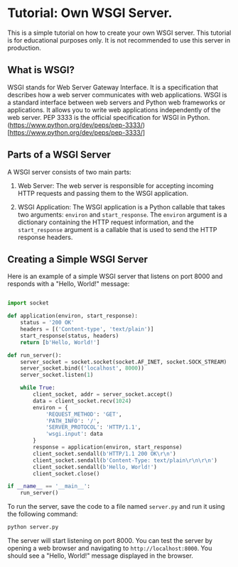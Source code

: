 # Tutorial: Own WSGI Server.

This is a simple tutorial on how to create your own WSGI server. This tutorial is for educational purposes only. It is not recommended to use this server in production.

## What is WSGI?

WSGI stands for Web Server Gateway Interface. It is a specification that describes how a web server communicates with web applications. WSGI is a standard interface between web servers and Python web frameworks or applications. It allows you to write web applications independently of the web server.
PEP 3333 is the official specification for WSGI in Python. (https://www.python.org/dev/peps/pep-3333/)[https://www.python.org/dev/peps/pep-3333/]

## Parts of a WSGI Server

A WSGI server consists of two main parts:

1. Web Server: The web server is responsible for accepting incoming HTTP requests and passing them to the WSGI application.

2. WSGI Application: The WSGI application is a Python callable that takes two arguments: `environ` and `start_response`. The `environ` argument is a dictionary containing the HTTP request information, and the `start_response` argument is a callable that is used to send the HTTP response headers.

## Creating a Simple WSGI Server

Here is an example of a simple WSGI server that listens on port 8000 and responds with a "Hello, World!" message:

```python

import socket

def application(environ, start_response):
    status = '200 OK'
    headers = [('Content-type', 'text/plain')]
    start_response(status, headers)
    return [b'Hello, World!']

def run_server():
    server_socket = socket.socket(socket.AF_INET, socket.SOCK_STREAM)
    server_socket.bind(('localhost', 8000))
    server_socket.listen(1)

    while True:
        client_socket, addr = server_socket.accept()
        data = client_socket.recv(1024)
        environ = {
            'REQUEST_METHOD': 'GET',
            'PATH_INFO': '/',
            'SERVER_PROTOCOL': 'HTTP/1.1',
            'wsgi.input': data
        }
        response = application(environ, start_response)
        client_socket.sendall(b'HTTP/1.1 200 OK\r\n')
        client_socket.sendall(b'Content-Type: text/plain\r\n\r\n')
        client_socket.sendall(b'Hello, World!')
        client_socket.close()

if __name__ == '__main__':
    run_server()

```

To run the server, save the code to a file named `server.py` and run it using the following command:

```bash
python server.py
```

The server will start listening on port 8000. You can test the server by opening a web browser and navigating to `http://localhost:8000`. You should see a "Hello, World!" message displayed in the browser.


